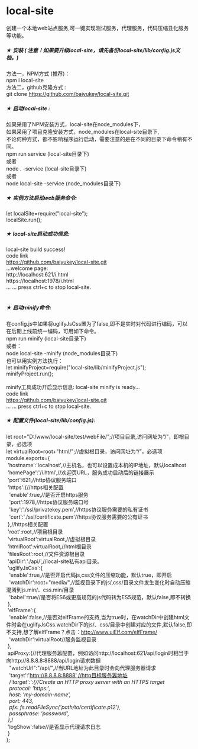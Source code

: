 # local-site<br>
创建一个本地web站点服务,可一键实现测试服务，代理服务，代码压缩丑化服务等功能。
##### ★ 安装 ( 注意！如果要升级local-site，请先备份local-site/lib/config.js文档。)
方法一，NPM方式 (推荐)：<br>
   npm i local-site<br>
方法二，github克隆方式 :<br>
   git clone https://github.com/baiyukey/local-site.git<br>
   
##### ★ 启动local-site :
如果采用了NPM安装方式，local-site在node_modules下，<br>
如果采用了项目克隆安装方式，node_modules在local-site目录下,<br>
不论何种方式，都不影响程序运行启动，需要注意的是在不同的目录下命令稍有不同。<br>
  npm run service  (local-site目录下)<br>
或者<br>
  node . -service  (local-site目录下)<br>
或者<br>
  node local-site -service (node_modules目录下)<br>

##### ★ 实例方法启动web服务命令:
let localSite=require("local-site");<br>
localSite.run();<br>

##### ★ local-site启动成功信息:
local-site build success!<br>
code link<br>
https://github.com/baiyukey/local-site.git<br>
...welcome page:<br>
http:/\/localhost:621/i.html<br>
https:/\/localhost:1978/i.html<br>
...
...
press ctrl+c to stop local-site.<br><br>

##### ★ 启动minify命令:
在config.js中如果将uglifyJsCss置为了false,即不是实时对代码进行编码，可以在后期上线前统一编码，可用如下命令。<br>
npm run minify  (local-site目录下)<br>
或者：<br>
node local-site -minify  (node_modules目录下)<br>
也可以用实例方法执行：<br>
let minifyProject=require("local-site/lib/minifyProject.js");<br>
minifyProject.run();<br>
<br>
minify工具成功开启显示信息:
local-site minify is ready...<br>
code link<br>
https://github.com/baiyukey/local-site.git<br>
...
...
press ctrl+c to stop local-site.<br>

##### ★ 配置文件(local-site/lib/config.js):<br>
let root="D:/www/local-site/test/webFile/";//项目目录,访问网址为“/”，即根目录，必选项<br>
let virtualRoot=root+"html/";//虚拟根目录，访问网址为“/”，必选项<br>
module.exports={<br>
&nbsp;'hostname':'localhost',//主机名，也可以设置成本机的IP地址，默认localhost<br>
&nbsp;'homePage':'/i.html',//欢迎页URL，服务成功启动后的链接展示<br>
&nbsp;'port':621,//http协议服务端口<br>
&nbsp;'https':{//https相关配置<br>
&nbsp;&nbsp;'enable':true,//是否开启https服务<br>
&nbsp;&nbsp;'port':1978,//https协议服务端口号<br>
&nbsp;&nbsp;'key':'./ssl/privatekey.pem',//https协议服务需要的私有证书<br>
&nbsp;&nbsp;'cert':'./ssl/certificate.pem'//https协议服务需要的公有证书<br>
&nbsp;},//https相关配置<br>
&nbsp;'root':root,//项目根目录<br>
&nbsp;'virtualRoot':virtualRoot,//虚拟根目录<br>
&nbsp;'htmlRoot':virtualRoot,//html根目录<br>
&nbsp;'filesRoot':root,//文件资源根目录<br>
&nbsp;'apiDir':'./api/',//local-site私有api目录。<br>
&nbsp;'uglifyJsCss':{<br>
&nbsp;&nbsp;'enable':true,//是否开启代码js,css文件的压缩功能，默认true，即开启<br>
&nbsp;&nbsp;'watchDir':root+"media/",//监视目录下的js/,css/目录文件发生变化时自动压缩混淆到js.min/、css.min/目录<br>
&nbsp;&nbsp;'babel':true//是否将ES6或更高规范的js代码转为ES5规范，默认false,即不转换<br>
&nbsp;},<br>
&nbsp;'elfFrame':{<br>
&nbsp;&nbsp;'enable':false,//是否对elfFrame的支持,当为true时，在watchDir中创建html文件时会在uglifyJsCss.watchDir下的js/、css/目录中创建对应的文件,默认false,即不支持,想了解elfFrame？点击：http://www.uiElf.com/elfFrame/<br>
&nbsp;&nbsp;'watchDir':virtualRoot//服务监视目录<br>
&nbsp;},<br>
&nbsp;apiProxy:{//代理服务嚣配置，例如访问http://localhost:621/api/login时相当于向http://8.8.8.8:8888/api/login请求数据<br>
&nbsp;&nbsp;"watchUrl":"/api/",//当URL地址为此目录时会向代理服务器请求<br>
&nbsp;&nbsp;'target':'http://8.8.8.8:8888',//http目标服务嚣地址<br>
&nbsp;&nbsp;/*'target':':{//Create an HTTP proxy server with an HTTPS target<br>
&nbsp;&nbsp;protocol: 'https:',<br>
&nbsp;&nbsp;host: 'my-domain-name',<br>
&nbsp;&nbsp;port: 443,<br>
&nbsp;&nbsp;pfx: fs.readFileSync('path/to/certificate.p12'),<br>
&nbsp;&nbsp;passphrase: 'password',<br>
&nbsp;},*/<br>
&nbsp;'logShow':false//是否显示代理请求日志<br>
&nbsp;}<br>
};<br><br>


